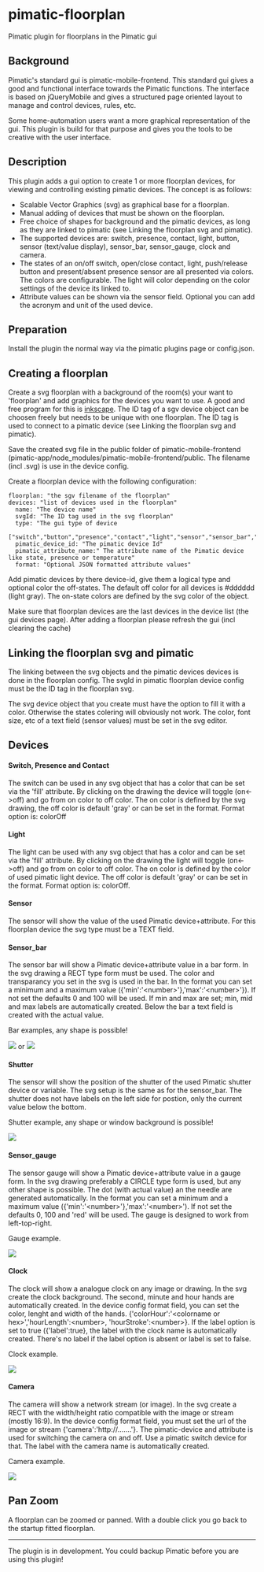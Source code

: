 # pimatic-floorplan
Pimatic plugin for floorplans in the Pimatic gui

## Background
Pimatic's standard gui is pimatic-mobile-frontend. This standard gui gives a good and functional interface towards the Pimatic functions.
The interface is based on jQueryMobile and gives a structured page oriented layout to manage and control devices, rules, etc.

Some home-automation users want a more graphical representation of the gui. This plugin is build for that purpose and gives you the tools to be creative with the user interface.

## Description

This plugin adds a gui option to create 1 or more floorplan devices, for viewing and controlling existing pimatic devices. The concept is as follows:
- Scalable Vector Graphics (svg) as graphical base for a floorplan.
- Manual adding of devices that must be shown on the floorplan.
- Free choice of shapes for background and the pimatic devices, as long as they are linked to pimatic (see Linking the floorplan svg and pimatic).
- The supported devices are: switch, presence, contact, light, button, sensor (text/value display), sensor_bar, sensor_gauge, clock and camera.
- The states of an on/off switch, open/close contact, light, push/release button and present/absent presence sensor are all presented via colors. The colors are configurable. The light  will color depending on the color settings of the device its linked to.
- Attribute values can be shown via the sensor field. Optional you can add the acronym and unit of the used device.

## Preparation
Install the plugin the normal way via the pimatic plugins page or config.json.


## Creating a floorplan

Create a svg floorplan with a background of the room(s) your want to 'floorplan' and add graphics for the devices you want to use. A good and free program for this is [inkscape](https://inkscape.org). The ID tag of a sgv device object can be choosen freely but needs to be unique with one floorplan. The ID tag is used to connect to a pimatic device (see Linking the floorplan svg and pimatic).

Save the created svg file in the public folder of pimatic-mobile-frontend (pimatic-app/node_modules/pimatic-mobile-frontend/public. The filename (incl .svg) is use in the device config.

Create a floorplan device with the following configuration:
```
floorplan: "the sgv filename of the floorplan"
devices: "list of devices used in the floorplan"
  name: "The device name"
  svgId: "The ID tag used in the svg floorplan"
  type: "The gui type of device
     ["switch","button","presence","contact","light","sensor","sensor_bar","sensor_gauge"]
  pimatic_device_id: "The pimatic device Id"
  pimatic_attribute_name:" The attribute name of the Pimatic device like state, presence or temperature"
  format: "Optional JSON formatted attribute values"
```
Add pimatic devices by there device-id, give them a logical type and optional color the off-states. The default off color for all devices is #dddddd (light gray). The on-state colors are defined by the svg color of the object.

Make sure that floorplan devices are the last devices in the device list (the gui devices page).
After adding a floorplan please refresh the gui (incl clearing the cache)

## Linking the floorplan svg and pimatic

The linking between the svg objects and the pimatic devices devices is done in the floorplan config.
The svgId in pimatic floorplan device config must be the ID tag in the floorplan svg.

The svg device object that you create must have the option to fill it with a color. Otherwise the states colering will obviously not work.
The color, font size, etc of a text field (sensor values) must be set in the svg editor.

## Devices
#### Switch, Presence and Contact
The switch can be used in any svg object that has a color that can be set via the 'fill' attribute. By clicking on the drawing the device will toggle (on<->off) and go from on color to off color. The on color is defined by the svg drawing, the off color is default 'gray' or can be set in the format.
Format option is: colorOff

#### Light
The light can be used with any svg object that has a color and can be set via the 'fill' attribute. By clicking on the drawing the light will toggle (on<->off) and go from on color to off color. The on color is defined by the color of used pimatic light device. The off color is default 'gray' or can be set in the format.
Format option is: colorOff.

#### Sensor
The sensor will show the value of the used Pimatic device+attribute. For this floorplan device the svg type must be a TEXT field.


#### Sensor_bar
The sensor bar will show a Pimatic device+attribute value in a bar form. In the svg drawing a RECT type form must be used.
The color and transparancy you set in the svg is used in the bar.
In the format you can set a minimum and a maximum value ({'min':'\<number>'},'max':'\<number>'}). If not set the defaults 0 and 100 will be used. If min and max are set; min, mid and max labels are automatically created. Below the bar a text field is created with the actual value.

Bar examples, any shape is possible!

![](assets/bar.png) or ![](assets/fish.png)

#### Shutter
The sensor will show the position of the shutter of the used Pimatic shutter device or variable. The svg setup is the same as for the sensor_bar. The shutter does not have labels on the left side for postion, only the current value below the bottom.

Shutter example, any shape or window background is possible!

![](assets/shutter.png)

#### Sensor_gauge
The sensor gauge will show a Pimatic device+attribute value in a gauge form. In the svg drawing preferably a CIRCLE type form is used, but any other shape is possible. The dot (with actual value) an the needle are generated automatically.
In the format you can set a minimum and a maximum value ({'min':'\<number>'},'max':'\<number>'). If not set the defaults 0, 100 and 'red' will be used. The gauge is designed to work from left-top-right.

Gauge example.

![](assets/gauge.png)

#### Clock
The clock will show a analogue clock on any image or drawing. In the svg create the clock background. The second, minute and hour hands are automatically created.
In the device config format field, you can set the color, lenght and width of the hands. {'colorHour':'\<colorname or hex>','hourLength':\<number>, 'hourStroke':\<number>}. If the label option is set to true ({'label':true}, the label with the clock name is automatically created. There's no label if the label option is absent or label is set to false.

Clock example.

![](assets/clock.png)


#### Camera
The camera will show a network stream (or image). In the svg create a RECT with the width/height ratio compatible with the image or stream (mostly 16:9).
In the device config format field, you must set the url of the image or stream {'camera':'http://.......'}. The pimatic-device and attribute is used for switching the camera on and off. Use a pimatic switch device for that. The label with the camera name is automatically created.

Camera example.

![](assets/camera.png)

## Pan Zoom

A floorplan can be zoomed or panned. With a double click you go back to the startup fitted floorplan.

---
The plugin is in development. You could backup Pimatic before you are using this plugin!
